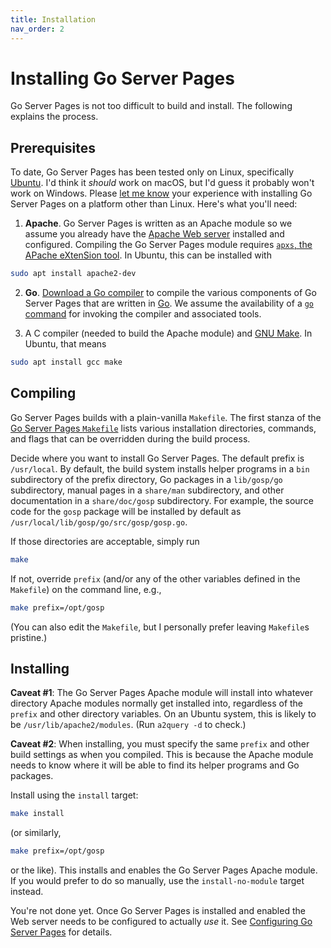 ```yaml
---
title: Installation
nav_order: 2
---
```


Installing Go Server Pages
==========================

Go Server Pages is not too difficult to build and install.  The following explains the process.

Prerequisites
-------------

To date, Go Server Pages has been tested only on Linux, specifically [Ubuntu](https://ubuntu.com/).  I'd think it *should* work on macOS, but I'd guess it probably won't work on Windows.  Please [let me know](mailto:scott+gosp@pakin.org) your experience with installing Go Server Pages on a platform other than Linux.  Here's what you'll need:

1. **Apache**.  Go Server Pages is written as an Apache module so we assume you already have the [Apache Web server](https://httpd.apache.org/) installed and configured.  Compiling the Go Server Pages module requires [`apxs`, the APache eXtenSion tool](https://httpd.apache.org/docs/current/programs/apxs.html).  In Ubuntu, this can be installed with
```bash
sudo apt install apache2-dev
```

2. **Go**.  [Download a Go compiler](https://golang.org/dl/) to compile the various components of Go Server Pages that are written in [Go](https://golang.org/).  We assume the availability of a [`go` command](https://golang.org/cmd/go/) for invoking the compiler and associated tools.

3. A C compiler (needed to build the Apache module) and [GNU Make](https://www.gnu.org/software/make/).  In Ubuntu, that means
```bash
sudo apt install gcc make
```

Compiling
---------

Go Server Pages builds with a plain-vanilla `Makefile`.  The first stanza of the [Go Server Pages `Makefile`](https://github.com/spakin/gosp/blob/master/Makefile) lists various installation directories, commands, and flags that can be overridden during the build process.

Decide where you want to install Go Server Pages.  The default prefix is `/usr/local`.  By default, the build system installs helper programs in a `bin` subdirectory of the prefix directory, Go packages in a `lib/gosp/go` subdirectory, manual pages in a `share/man` subdirectory, and other documentation in a `share/doc/gosp` subdirectory.  For example, the source code for the `gosp` package will be installed by default as `/usr/local/lib/gosp/go/src/gosp/gosp.go`.

If those directories are acceptable, simply run
```bash
make
```
If not, override `prefix` (and/or any of the other variables defined in the `Makefile`) on the command line, e.g.,
```bash
make prefix=/opt/gosp
```
(You can also edit the `Makefile`, but I personally prefer leaving `Makefile`s pristine.)

Installing
----------

**Caveat #1**: The Go Server Pages Apache module will install into whatever directory Apache modules normally get installed into, regardless of the `prefix` and other directory variables.  On an Ubuntu system, this is likely to be `/usr/lib/apache2/modules`.  (Run `a2query -d` to check.)

**Caveat #2**: When installing, you must specify the same `prefix` and other build settings as when you compiled.  This is because the Apache module needs to know where it will be able to find its helper programs and Go packages.

Install using the `install` target:
```bash
make install
```
(or similarly,
```bash
make prefix=/opt/gosp
```
or the like).  This installs and enables the Go Server Pages Apache module.  If you would prefer to do so manually, use the `install-no-module` target instead.

You're not done yet.  Once Go Server Pages is installed and enabled the Web server needs to be configured to actually *use* it.  See [Configuring Go Server Pages](configure.md) for details.
